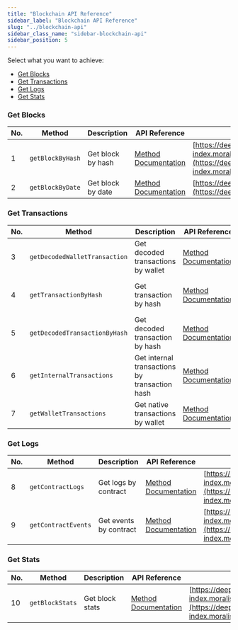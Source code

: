 ```yaml
---
title: "Blockchain API Reference"
sidebar_label: "Blockchain API Reference"
slug: "../blockchain-api"
sidebar_class_name: "sidebar-blockchain-api"
sidebar_position: 5
---
```


Select what you want to achieve:

* [Get Blocks](#get-blocks)
* [Get Transactions](#get-transactions)
* [Get Logs](#get-logs)
* [Get Stats](#get-stats)

### Get Blocks

| No. | Method                      | Description                            | API Reference                                                                                          | URL                                                                      |
|-----|-----------------------------|----------------------------------------|--------------------------------------------------------------------------------------------------------|--------------------------------------------------------------------------|
| 1   | `getBlockByHash`            | Get block by hash                      | [Method Documentation](/web3-data-api/evm/reference/get-block)                | [https://deep-index.moralis.io/api/v2.2/block/:block_number_or_hash](https://deep-index.moralis.io/api/v2.2/block/:block_number_or_hash) |
| 2   | `getBlockByDate`            | Get block by date                      | [Method Documentation](/web3-data-api/evm/reference/get-date-to-block)         | [https://deep-index.moralis.io/api/v2.2/dateToBlock](https://deep-index.moralis.io/api/v2.2/dateToBlock)   |

### Get Transactions

| No. | Method                      | Description                            | API Reference                                                                                          | URL                                                                      |
|-----|-----------------------------|----------------------------------------|--------------------------------------------------------------------------------------------------------|--------------------------------------------------------------------------|
| 3   | `getDecodedWalletTransaction`| Get decoded transactions by wallet    | [Method Documentation](/web3-data-api/evm/reference/get-decoded-wallet-transaction) | [https://deep-index.moralis.io/api/v2.2/:address/verbose](https://deep-index.moralis.io/api/v2.2/:address/verbose) |
| 4   | `getTransactionByHash`       | Get transaction by hash                | [Method Documentation](/web3-data-api/evm/reference/get-transaction)           | [https://deep-index.moralis.io/api/v2.2/transaction/:transaction_hash](https://deep-index.moralis.io/api/v2.2/transaction/:transaction_hash) |
| 5   | `getDecodedTransactionByHash`| Get decoded transaction by hash        | [Method Documentation](/web3-data-api/evm/reference/get-decoded-transaction)   | [https://deep-index.moralis.io/api/v2.2/transaction/:transaction_hash/verbose](https://deep-index.moralis.io/api/v2.2/transaction/:transaction_hash/verbose) |
| 6   | `getInternalTransactions`     | Get internal transactions by transaction hash | [Method Documentation](/web3-data-api/evm/reference/get-internal-transactions) | [https://deep-index.moralis.io/api/v2.2/transaction/:transaction_hash/internal-transactions](https://deep-index.moralis.io/api/v2.2/transaction/:transaction_hash/internal-transactions) |
| 7   | `getWalletTransactions`       | Get native transactions by wallet      | [Method Documentation](/web3-data-api/evm/reference/get-wallet-transactions)   | [https://deep-index.moralis.io/api/v2.2/:address](https://deep-index.moralis.io/api/v2.2/:address)   |

### Get Logs

| No. | Method                      | Description                            | API Reference                                                                                          | URL                                                                      |
|-----|-----------------------------|----------------------------------------|--------------------------------------------------------------------------------------------------------|--------------------------------------------------------------------------|
| 8   | `getContractLogs`            | Get logs by contract                   | [Method Documentation](/web3-data-api/evm/reference/get-contract-logs)        | [https://deep-index.moralis.io/api/v2.2/:address/logs](https://deep-index.moralis.io/api/v2.2/:address/logs)   |
| 9   | `getContractEvents`          | Get events by contract                 | [Method Documentation](/web3-data-api/evm/reference/get-contract-events)      | [https://deep-index.moralis.io/api/v2.2/:address/events](https://deep-index.moralis.io/api/v2.2/:address/events) |

### Get Stats

| No. | Method                      | Description                            | API Reference                                                                                          | URL                                                                      |
|-----|-----------------------------|----------------------------------------|--------------------------------------------------------------------------------------------------------|--------------------------------------------------------------------------|
| 10   | `getBlockStats`              | Get block stats                        | [Method Documentation](/web3-data-api/evm/reference/get-block-stats)         | [https://deep-index.moralis.io/api/v2.2/block/:block_number_or_hash/stats](https://deep-index.moralis.io/api/v2.2/block/:block_number_or_hash/stats) |
